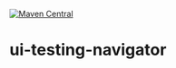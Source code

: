 [![Maven Central](https://maven-badges.herokuapp.com/maven-central/io.github.dkqa/ui-testing-navigator/badge.svg)](https://maven-badges.herokuapp.com/maven-central/io.github.dkqa/ui-testing-navigator)


# ui-testing-navigator
